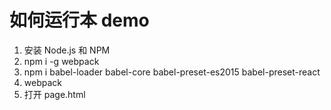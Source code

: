 
# 如何运行本 demo

1. 安装 Node.js 和 NPM
2. npm i -g webpack
3. npm i babel-loader babel-core babel-preset-es2015 babel-preset-react
4. webpack
5. 打开 page.html 
